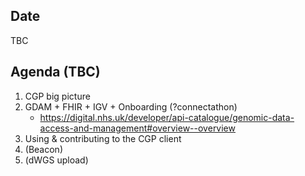 Date
---

TBC

Agenda (TBC)
---

1. CGP big picture
2. GDAM + FHIR + IGV + Onboarding (?connectathon)
    - https://digital.nhs.uk/developer/api-catalogue/genomic-data-access-and-management#overview--overview
3. Using & contributing to the CGP client
4. (Beacon)
5. (dWGS upload)